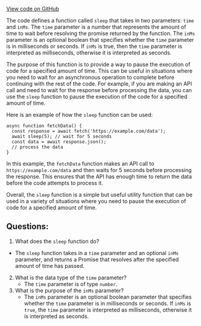 [View code on GitHub](https://github.com/golemfactory/yajsapi/utils/sleep.ts)

The code defines a function called `sleep` that takes in two parameters: `time` and `inMs`. The `time` parameter is a number that represents the amount of time to wait before resolving the promise returned by the function. The `inMs` parameter is an optional boolean that specifies whether the `time` parameter is in milliseconds or seconds. If `inMs` is true, then the `time` parameter is interpreted as milliseconds, otherwise it is interpreted as seconds.

The purpose of this function is to provide a way to pause the execution of code for a specified amount of time. This can be useful in situations where you need to wait for an asynchronous operation to complete before continuing with the rest of the code. For example, if you are making an API call and need to wait for the response before processing the data, you can use the `sleep` function to pause the execution of the code for a specified amount of time.

Here is an example of how the `sleep` function can be used:

```
async function fetchData() {
  const response = await fetch('https://example.com/data');
  await sleep(5); // wait for 5 seconds
  const data = await response.json();
  // process the data
}
```

In this example, the `fetchData` function makes an API call to `https://example.com/data` and then waits for 5 seconds before processing the response. This ensures that the API has enough time to return the data before the code attempts to process it.

Overall, the `sleep` function is a simple but useful utility function that can be used in a variety of situations where you need to pause the execution of code for a specified amount of time.
## Questions: 
 1. What does the `sleep` function do?
   - The `sleep` function takes in a `time` parameter and an optional `inMs` parameter, and returns a Promise that resolves after the specified amount of time has passed.
2. What is the data type of the `time` parameter?
   - The `time` parameter is of type `number`.
3. What is the purpose of the `inMs` parameter?
   - The `inMs` parameter is an optional boolean parameter that specifies whether the `time` parameter is in milliseconds or seconds. If `inMs` is `true`, the `time` parameter is interpreted as milliseconds, otherwise it is interpreted as seconds.